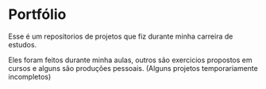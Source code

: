 # Portfólio
Esse é um repositorios de projetos que fiz durante minha carreira de estudos.

Eles foram feitos durante minha aulas, outros são exercicios propostos em cursos e alguns são produções pessoais.
(Alguns projetos temporariamente incompletos)
